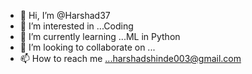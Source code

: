 - 👋 Hi, I’m @Harshad37
- 👀 I’m interested in ...Coding
- 🌱 I’m currently learning ...ML in Python
- 💞️ I’m looking to collaborate on ...
- 📫 How to reach me ...harshadshinde003@gmail.com

<!---
Harshad37/Harshad37 is a ✨ special ✨ repository because its `README.md` (this file) appears on your GitHub profile.
You can click the Preview link to take a look at your changes.
--->

